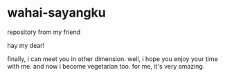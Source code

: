# wahai-sayangku
repository from my friend

hay my dear!

finally, i can meet you in other dimension. well, i hope you enjoy your time with me.
and now i become vegetarian too. for me, it's very amazing.
